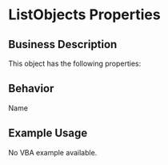 # ListObjects Properties

## Business Description
This object has the following properties:

## Behavior
Name

## Example Usage
No VBA example available.